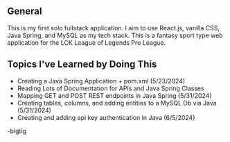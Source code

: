 ## General

This is my first solo fullstack application. I aim to use React.js, vanilla CSS, Java Spring, and MySQL as my tech stack. This is a fantasy sport type web application for the LCK League of Legends Pro League. 

## Topics I've Learned by Doing This

* Creating a Java Spring Application + pom.xml (5/23/2024)
* Reading Lots of Documentation for APIs and Java Spring Classes
* Mapping GET and POST REST endpoints in Java Spring (5/31/2024)
* Creating tables, columns, and adding entities to a MySQL Db via Java (5/31/2024)
* Creating and adding api key authentication in Java (6/5/2024)

-bigtig